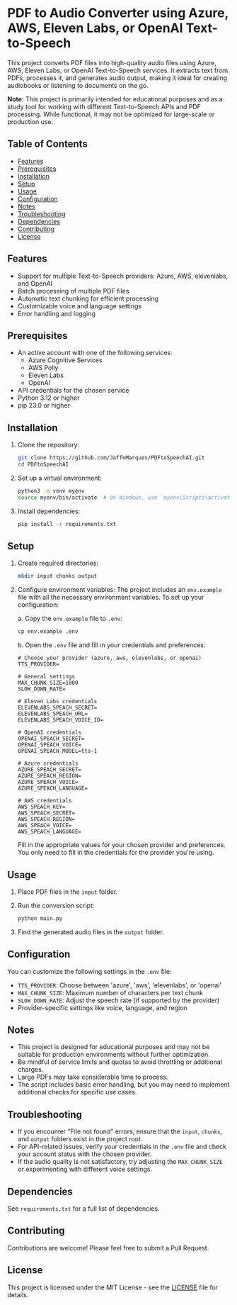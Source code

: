 # PDF to Audio Converter using Azure, AWS, Eleven Labs, or OpenAI Text-to-Speech

This project converts PDF files into high-quality audio files using Azure, AWS, Eleven Labs, or OpenAI Text-to-Speech services. It extracts text from PDFs, processes it, and generates audio output, making it ideal for creating audiobooks or listening to documents on the go. 

**Note:** This project is primarily intended for educational purposes and as a study tool for working with different Text-to-Speech APIs and PDF processing. While functional, it may not be optimized for large-scale or production use.

## Table of Contents

- [Features](#features)
- [Prerequisites](#prerequisites)
- [Installation](#installation)
- [Setup](#setup)
- [Usage](#usage)
- [Configuration](#configuration)
- [Notes](#notes)
- [Troubleshooting](#troubleshooting)
- [Dependencies](#dependencies)
- [Contributing](#contributing)
- [License](#license)

## Features

- Support for multiple Text-to-Speech providers: Azure, AWS, elevenlabs, and OpenAI
- Batch processing of multiple PDF files
- Automatic text chunking for efficient processing
- Customizable voice and language settings
- Error handling and logging

## Prerequisites

- An active account with one of the following services:
  - Azure Cognitive Services
  - AWS Polly
  - Eleven Labs
  - OpenAI
- API credentials for the chosen service
- Python 3.12 or higher
- pip 23.0 or higher

## Installation

1. Clone the repository:
   ```bash
   git clone https://github.com/JaffeMarques/PDFtoSpeechAI.git
   cd PDFtoSpeechAI
   ```

2. Set up a virtual environment:
   ```bash
   python3 -m venv myenv
   source myenv/bin/activate  # On Windows, use `myenv\Scripts\activate`
   ```

3. Install dependencies:
   ```bash
   pip install -r requirements.txt
   ```

## Setup

1. Create required directories:
   ```bash
   mkdir input chunks output
   ```

2. Configure environment variables:
   The project includes an `env.example` file with all the necessary environment variables. To set up your configuration:

   a. Copy the `env.example` file to `.env`:
      ```bash
      cp env.example .env
      ```

   b. Open the `.env` file and fill in your credentials and preferences:

   ```plaintext
   # Choose your provider (azure, aws, elevenlabs, or openai)
   TTS_PROVIDER=

   # General settings
   MAX_CHUNK_SIZE=1000
   SLOW_DOWN_RATE=

   # Eleven Labs credentials
   ELEVENLABS_SPEACH_SECRET=
   ELEVENLABS_SPEACH_URL=
   ELEVENLABS_SPEACH_VOICE_ID=

   # OpenAI credentials
   OPENAI_SPEACH_SECRET=
   OPENAI_SPEACH_VOICE=
   OPENAI_SPEACH_MODEL=tts-1

   # Azure credentials
   AZURE_SPEACH_SECRET=
   AZURE_SPEACH_REGION=
   AZURE_SPEACH_VOICE=
   AZURE_SPEACH_LANGUAGE=

   # AWS credentials
   AWS_SPEACH_KEY=
   AWS_SPEACH_SECRET=
   AWS_SPEACH_REGION=
   AWS_SPEACH_VOICE=
   AWS_SPEACH_LANGUAGE=
   ```

   Fill in the appropriate values for your chosen provider and preferences. You only need to fill in the credentials for the provider you're using.

## Usage

1. Place PDF files in the `input` folder.

2. Run the conversion script:
   ```bash
   python main.py
   ```

3. Find the generated audio files in the `output` folder.

## Configuration

You can customize the following settings in the `.env` file:

- `TTS_PROVIDER`: Choose between 'azure', 'aws', 'elevenlabs', or 'openai'
- `MAX_CHUNK_SIZE`: Maximum number of characters per text chunk
- `SLOW_DOWN_RATE`: Adjust the speech rate (if supported by the provider)
- Provider-specific settings like voice, language, and region

## Notes

- This project is designed for educational purposes and may not be suitable for production environments without further optimization.
- Be mindful of service limits and quotas to avoid throttling or additional charges.
- Large PDFs may take considerable time to process.
- The script includes basic error handling, but you may need to implement additional checks for specific use cases.

## Troubleshooting

- If you encounter "File not found" errors, ensure that the `input`, `chunks`, and `output` folders exist in the project root.
- For API-related issues, verify your credentials in the `.env` file and check your account status with the chosen provider.
- If the audio quality is not satisfactory, try adjusting the `MAX_CHUNK_SIZE` or experimenting with different voice settings.

## Dependencies

See `requirements.txt` for a full list of dependencies.

## Contributing

Contributions are welcome! Please feel free to submit a Pull Request.

## License

This project is licensed under the MIT License - see the [LICENSE](LICENSE) file for details.